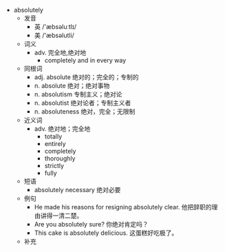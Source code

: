 - absolutely
  - 发音
    - 英 /'æbsəluːtlɪ/
    - 美 /'æbsəlutli/
  - 词义
    - adv. 完全地,绝对地
      - completely and in every way
  - 同根词
    - adj. absolute 绝对的；完全的；专制的
    - n. absolute 绝对；绝对事物
    - n. absolutism 专制主义；绝对论
    - n. absolutist 绝对论者；专制主义者
    - n. absoluteness 绝对，完全；无限制
  - 近义词
    - adv. 绝对地；完全地
      - totally
      - entirely
      - completely
      - thoroughly
      - strictly
      - fully
  - 短语
    - absolutely necessary 绝对必要
  - 例句
    - He made his reasons for resigning absolutely clear. 他把辞职的理由讲得一清二楚。
    - Are you absolutely sure? 你绝对肯定吗？
    - This cake is absolutely delicious. 这蛋糕好吃极了。
  - 补充